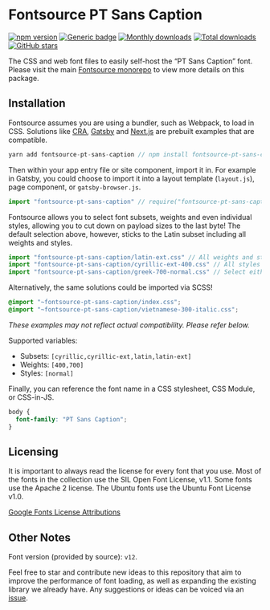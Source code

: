 # Fontsource PT Sans Caption

[![npm version](https://badge.fury.io/js/fontsource-pt-sans-caption.svg)](https://www.npmjs.com/package/fontsource-pt-sans-caption) [![Generic badge](https://img.shields.io/badge/fontsource-passing-brightgreen)](https://github.com/DecliningLotus/fontsource) [![Monthly downloads](https://badgen.net/npm/dm/fontsource-pt-sans-caption)](https://github.com/DecliningLotus/fontsource) [![Total downloads](https://badgen.net/npm/dt/fontsource-pt-sans-caption)](https://github.com/DecliningLotus/fontsource) [![GitHub stars](https://img.shields.io/github/stars/DecliningLotus/fontsource.svg?style=social&label=Star)](https://GitHub.com/DecliningLotus/fontsource/stargazers/)

The CSS and web font files to easily self-host the “PT Sans Caption” font. Please visit the main [Fontsource monorepo](https://github.com/DecliningLotus/fontsource) to view more details on this package.

## Installation

Fontsource assumes you are using a bundler, such as Webpack, to load in CSS. Solutions like [CRA](https://create-react-app.dev/), [Gatsby](https://www.gatsbyjs.org/) and [Next.js](https://nextjs.org/) are prebuilt examples that are compatible.

```javascript
yarn add fontsource-pt-sans-caption // npm install fontsource-pt-sans-caption
```

Then within your app entry file or site component, import it in. For example in Gatsby, you could choose to import it into a layout template (`layout.js`), page component, or `gatsby-browser.js`.

```javascript
import "fontsource-pt-sans-caption" // require("fontsource-pt-sans-caption")
```

Fontsource allows you to select font subsets, weights and even individual styles, allowing you to cut down on payload sizes to the last byte! The default selection above, however, sticks to the Latin subset including all weights and styles.

```javascript
import "fontsource-pt-sans-caption/latin-ext.css" // All weights and styles included.
import "fontsource-pt-sans-caption/cyrillic-ext-400.css" // All styles included.
import "fontsource-pt-sans-caption/greek-700-normal.css" // Select either normal or italic.
```

Alternatively, the same solutions could be imported via SCSS!

```scss
@import "~fontsource-pt-sans-caption/index.css";
@import "~fontsource-pt-sans-caption/vietnamese-300-italic.css";
```

_These examples may not reflect actual compatibility. Please refer below._

Supported variables:

- Subsets: `[cyrillic,cyrillic-ext,latin,latin-ext]`
- Weights: `[400,700]`
- Styles: `[normal]`

Finally, you can reference the font name in a CSS stylesheet, CSS Module, or CSS-in-JS.

```css
body {
  font-family: "PT Sans Caption";
}
```

## Licensing

It is important to always read the license for every font that you use.
Most of the fonts in the collection use the SIL Open Font License, v1.1. Some fonts use the Apache 2 license. The Ubuntu fonts use the Ubuntu Font License v1.0.

[Google Fonts License Attributions](https://fonts.google.com/attribution)

## Other Notes

Font version (provided by source): `v12`.

Feel free to star and contribute new ideas to this repository that aim to improve the performance of font loading, as well as expanding the existing library we already have. Any suggestions or ideas can be voiced via an [issue](https://github.com/DecliningLotus/fontsource/issues).
